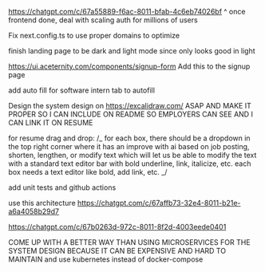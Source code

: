 https://chatgpt.com/c/67a55889-f6ac-8011-bfab-4c6eb74026bf
^ once frontend done, deal with scaling auth for millions of users

Fix next.config.ts to use proper domains to optimize

finish landing page to be dark and light mode since only looks good in light

https://ui.aceternity.com/components/signup-form Add this to the signup page

add auto fill for software intern tab to autofill

Design the system design on https://excalidraw.com/ ASAP AND MAKE IT PROPER SO I CAN INCLUDE ON README SO EMPLOYERS CAN SEE AND I CAN LINK IT ON RESUME

for resume drag and drop:
/_
for each box, there should be a dropdown in the top right corner where it has an improve with ai based on job posting, shorten, lengthen, or modify text which will let us be able to modify the text with a standard text editor bar with bold underline, link, italicize, etc.
each box needs a text editor like bold, add link, etc.
_/

add unit tests and github actions

use this architecture https://chatgpt.com/c/67affb73-32e4-8011-b21e-a6a4058b29d7

https://chatgpt.com/c/67b0263d-972c-8011-8f2d-4003eede0401


COME UP WITH A BETTER WAY THAN USING MICROSERVICES FOR THE SYSTEM DESIGN BECAUSE IT CAN BE EXPENSIVE AND HARD TO MAINTAIN
and use kubernetes instead of docker-compose